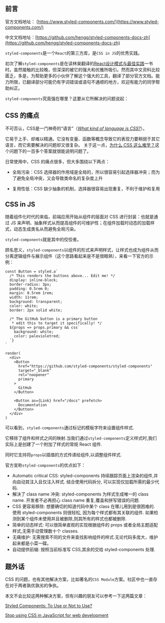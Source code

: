 ## 前言
官方文档地址： [https://www.styled-components.com/](https://www.styled-components.com/)

中文文档地址：[https://github.com/hengg/styled-components-docs-zh](https://github.com/hengg/styled-components-docs-zh)

`styled-components`是一个`React`的第三方库，是`CSS in JS`的优秀实践。

初次了解`styled-components`是在读林昊翻译的[React设计模式与最佳实践](http://www.ituring.com.cn/book/2007)一书时。虽然接触的比较晚，但深深的被它的强大和优雅所吸引。然而其中文资料比较匮乏，多是，为帮助更多的小伙伴了解这个强大的工具，翻译了部分官方文档。能力所限，已翻译部分可能仍有字词错误或语句不通顺的地方，欢迎有能力的同学帮助纠正。

`styled-components`究竟强在哪里？这要从它所解决的问题说起：

## CSS 的痛点

不可否认，CSS是一门神奇的“语言”（*[What kind of language is CSS?](https://stackoverflow.com/questions/2670996/what-kind-of-language-is-css)*）。

它易于上手、却难以精通。它没有变量、函数等概念导致它的表现力要稍弱于其它语言，而它索要解决的问题却又很复杂。 关于这一点，[为什么 CSS 这么难学？](https://www.zhihu.com/question/66167982)这个问题下的一百多个答案就很能说明问题了。

日常使用中，CSS 的痛点很多，但大多围绕以下两点：

- 全局污染：CSS 选择器的作用域是全局的，所以很容易引起选择器冲突；而为了避免全局冲突，又会导致类命名的复杂度上升

- 复用性低：CSS 缺少抽象的机制，选择器很容易出现重复，不利于维护和复用


## CSS in JS

随着组件化时代的来临，前端应用开始从组件的层面对 CSS 进行封装：也就是通过 JS 来声明、抽象样式从而提高组件的可维护性；在组件加载时动态的加载样式，动态生成类名从而避免全局污染。

`styled-components`就是其中的佼佼者。

顾名思义，`styled-components`以组件的形式来声明样式，让样式也成为组件从而分离逻辑组件与展示组件（这个思路看起来是不是很眼熟），来看一下官方的示例：
```JSX
const Button = styled.a`
  /* This renders the buttons above... Edit me! */
  display: inline-block;
  border-radius: 3px;
  padding: 0.5rem 0;
  margin: 0.5rem 1rem;
  width: 11rem;
  background: transparent;
  color: white;
  border: 2px solid white;

  /* The GitHub button is a primary button
   * edit this to target it specifically! */
  ${props => props.primary && css`
    background: white;
    color: palevioletred;
  `}
`

render(
  <div>
    <Button
      href="https://github.com/styled-components/styled-components"
      target="_blank"
      rel="noopener"
      primary
    >
      GitHub
    </Button>

    <Button as={Link} href="/docs" prefetch>
      Documentation
    </Button>
  </div>
)
```
可以看到，`styled-components`通过标记的模板字符来设置组件样式.

它移除了组件和样式之间的映射.当我们通过`styled-components`定义样式时,我们实际上是创建了一个附加了样式的常规 React 组件.

同时它支持将`props`以插值的方式传递给组件,以调整组件样式.

官方宣称`styled-components`的优点如下：

- Automatic critical CSS: styled-components 持续跟踪页面上渲染的组件,并向自动其注入且仅注入样式. 结合使用代码拆分, 可以实现仅加载所需的最少代码.
- 解决了 class name 冲突: styled-components 为样式生成唯一的 class name. 开发者不必再担心 class name 重复,覆盖和拼写错误的问题.
- CSS 更容易移除: 想要确切的知道代码中某个 class 在哪儿用到是很困难的. 使用 styled-components 则很轻松, 因为每个样式都有其关联的组件. 如果检测到某个组件未使用并且被删除,则其所有的样式也都被删除.
- 简单的动态样式: 可以很简单直观的实现根据组件的 props 或者全局主题适配样式,无需手动管理数十个 classes.
- 无痛维护: 无需搜索不同的文件来查找影响组件的样式.无论代码多庞大，维护起来都是小菜一碟。
- 自动提供前缀: 按照当前标准写 CSS,其余的交给 styled-components 处理.

## 题外话

CSS 的问题，也有其他解决方案，比如著名的`CSS Module`方案。社区中也一直存在对于两者孰优孰劣的争执。

本文不会比较这两种解决方案，但有兴趣的朋友可以参考一下这两篇文章：

[Styled Components: To Use or Not to Use?](https://medium.com/building-crowdriff/styled-components-to-use-or-not-to-use-a6bb4a7ffc21)

[Stop using CSS in JavaScript for web development](https://medium.com/@gajus/stop-using-css-in-javascript-for-web-development-fa32fb873dcc)
